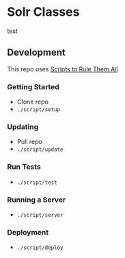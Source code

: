 # Solr Classes

test

## Development

This repo uses [Scripts to Rule Them All](http://githubengineering.com/scripts-to-rule-them-all/)

### Getting Started
- Clone repo
- `./script/setup`

### Updating
- Pull repo
- `./script/update`

### Run Tests
- `./script/test`

### Running a Server
- `./script/server`

### Deployment
- `./script/deploy`
